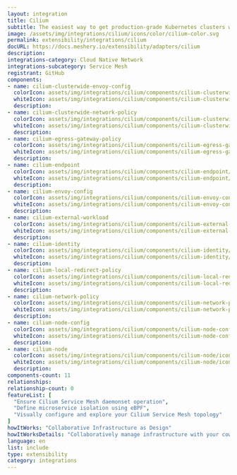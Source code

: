 ```yaml
---
layout: integration
title: Cilium
subtitle: The easiest way to get production-grade Kubernetes clusters with Cilium up and running
image: /assets/img/integrations/cilium/icons/color/cilium-color.svg
permalink: extensibility/integrations/cilium
docURL: https://docs.meshery.io/extensibility/adapters/cilium
description: 
integrations-category: Cloud Native Network
integrations-subcategory: Service Mesh
registrant: GitHub
components: 
- name: cilium-clusterwide-envoy-config
  colorIcon: assets/img/integrations/cilium/components/cilium-clusterwide-envoy-config/icons/color/cilium-clusterwide-envoy-config-color.svg
  whiteIcon: assets/img/integrations/cilium/components/cilium-clusterwide-envoy-config/icons/white/cilium-clusterwide-envoy-config-white.svg
  description: 
- name: cilium-clusterwide-network-policy
  colorIcon: assets/img/integrations/cilium/components/cilium-clusterwide-network-policy/icons/color/cilium-clusterwide-network-policy-color.svg
  whiteIcon: assets/img/integrations/cilium/components/cilium-clusterwide-network-policy/icons/white/cilium-clusterwide-network-policy-white.svg
  description: 
- name: cilium-egress-gateway-policy
  colorIcon: assets/img/integrations/cilium/components/cilium-egress-gateway-policy/icons/color/cilium-egress-gateway-policy-color.svg
  whiteIcon: assets/img/integrations/cilium/components/cilium-egress-gateway-policy/icons/white/cilium-egress-gateway-policy-white.svg
  description: 
- name: cilium-endpoint
  colorIcon: assets/img/integrations/cilium/components/cilium-endpoint/icons/color/cilium-endpoint-color.svg
  whiteIcon: assets/img/integrations/cilium/components/cilium-endpoint/icons/white/cilium-endpoint-white.svg
  description: 
- name: cilium-envoy-config
  colorIcon: assets/img/integrations/cilium/components/cilium-envoy-config/icons/color/cilium-envoy-config-color.svg
  whiteIcon: assets/img/integrations/cilium/components/cilium-envoy-config/icons/white/cilium-envoy-config-white.svg
  description: 
- name: cilium-external-workload
  colorIcon: assets/img/integrations/cilium/components/cilium-external-workload/icons/color/cilium-external-workload-color.svg
  whiteIcon: assets/img/integrations/cilium/components/cilium-external-workload/icons/white/cilium-external-workload-white.svg
  description: 
- name: cilium-identity
  colorIcon: assets/img/integrations/cilium/components/cilium-identity/icons/color/cilium-identity-color.svg
  whiteIcon: assets/img/integrations/cilium/components/cilium-identity/icons/white/cilium-identity-white.svg
  description: 
- name: cilium-local-redirect-policy
  colorIcon: assets/img/integrations/cilium/components/cilium-local-redirect-policy/icons/color/cilium-local-redirect-policy-color.svg
  whiteIcon: assets/img/integrations/cilium/components/cilium-local-redirect-policy/icons/white/cilium-local-redirect-policy-white.svg
  description: 
- name: cilium-network-policy
  colorIcon: assets/img/integrations/cilium/components/cilium-network-policy/icons/color/cilium-network-policy-color.svg
  whiteIcon: assets/img/integrations/cilium/components/cilium-network-policy/icons/white/cilium-network-policy-white.svg
  description: 
- name: cilium-node-config
  colorIcon: assets/img/integrations/cilium/components/cilium-node-config/icons/color/cilium-node-config-color.svg
  whiteIcon: assets/img/integrations/cilium/components/cilium-node-config/icons/white/cilium-node-config-white.svg
  description: 
- name: cilium-node
  colorIcon: assets/img/integrations/cilium/components/cilium-node/icons/color/cilium-node-color.svg
  whiteIcon: assets/img/integrations/cilium/components/cilium-node/icons/white/cilium-node-white.svg
  description: 
components-count: 11
relationships: 
relationship-count: 0
featureList: [
  "Ensure Cilium Service Mesh daemonset operation",
  "Define microservice isolation using eBPF",
  "Visually configure and explore your Cilium Service Mesh topology"
]
howItWorks: "Collaborative Infrastructure as Design"
howItWorksDetails: "Collaboratively manage infrastructure with your coworkers synchronously sharing the same designs."
language: en
list: include
type: extensibility
category: integrations
---
```

